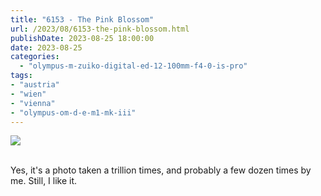```yaml
---
title: "6153 - The Pink Blossom"
url: /2023/08/6153-the-pink-blossom.html
publishDate: 2023-08-25 18:00:00
date: 2023-08-25
categories:
  - "olympus-m-zuiko-digital-ed-12-100mm-f4-0-is-pro"
tags:
- "austria"
- "wien"
- "vienna"
- "olympus-om-d-e-m1-mk-iii"
---
```

<div class="container">
<div class="center"><a target="_blank" href="https://d25zfm9zpd7gm5.cloudfront.net/1200x1200/2020/20200512_161247_lr.jpg"><img class="webfeedsFeaturedVisual" src="https://d25zfm9zpd7gm5.cloudfront.net/0600x0600/2020/20200512_161247_lr.jpg" /></a></div>
</div>
<br />

Yes, it's a photo taken a trillion times, and probably a few
dozen times by me. Still, I like it.
